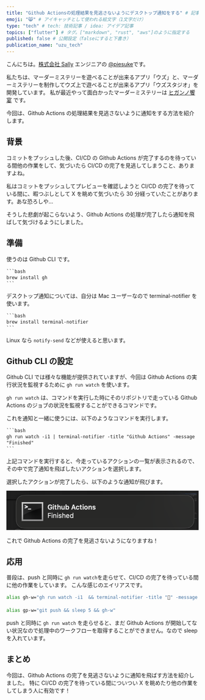 ```yaml
---
title: "Github Actionsの処理結果を見逃さないようにデスクトップ通知をする" # 記事のタイトル
emoji: "😸" # アイキャッチとして使われる絵文字（1文字だけ）
type: "tech" # tech: 技術記事 / idea: アイデア記事
topics: ["flutter"] # タグ。["markdown", "rust", "aws"]のように指定する
published: false # 公開設定（falseにすると下書き）
publication_name: "uzu_tech"
---
```


こんにちは。[株式会社 Sally](https://sally-inc.jp/) エンジニアの [@piesuke](https://x.com/piesuke27)です。

私たちは、マーダーミステリーを遊べることが出来るアプリ「ウズ」と、マーダーミステリーを制作してウズ上で遊べることが出来るアプリ「ウズスタジオ」を開発しています。
私が最近やって面白かったマーダーミステリーは [ヒガンノ饗宴](https://uzu-app.com/scenario/4366) です。

今回は、Github Actions の処理結果を見逃さないように通知をする方法を紹介します。

## 背景

コミットをプッシュした後、CI/CD の Github Actions が完了するのを待っている間他の作業をして、気づいたら CI/CD の完了を見逃してしまうこと、ありますよね。

私はコミットをプッシュしてプレビューを確認しようと CI/CD の完了を待っている間に、暇つぶしとして X を眺めて気づいたら 30 分経っていたことがあります。あな恐ろしや...

そうした悲劇が起こらないよう、Github Actions の処理が完了したら通知を飛ばして気づけるようにしました。

## 準備

使うのは Github CLI です。

    ```bash
    brew install gh
    ```

デスクトップ通知については、自分は Mac ユーザーなので terminal-notifier を使います。

    ```bash
    brew install terminal-notifier
    ```

Linux なら `notify-send` などが使えると思います。

## Github CLI の設定

Github CLI では様々な機能が提供されていますが、今回は Github Actions の実行状況を監視するために `gh run watch` を使います。

`gh run watch` は、コマンドを実行した時にそのリポジトリで走っている Github Actions のジョブの状況を監視することができるコマンドです。

これを通知と一緒に使うには、以下のようなコマンドを実行します。

    ```bash
    gh run watch -i1 | terminal-notifier -title "Github Actions" -message "Finished"
    ```

上記コマンドを実行すると、今走っているアクションの一覧が表示されるので、その中で完了通知を飛ばしたいアクションを選択します。

選択したアクションが完了したら、以下のような通知が飛びます。

![](/images/notify.png)

これで Github Actions の完了を見逃さないようになりますね！

## 応用

普段は、push と同時に `gh run watch`を走らせて、CI/CD の完了を待っている間に他の作業をしています。
こんな感じのエイリアスです。

```bash
alias gh-w="gh run watch -i1  && terminal-notifier -title "🍏" -message 'run is done!' -sound Crystal"

alias gp-w="git push && sleep 5 && gh-w"
```

push と同時に `gh run watch` を走らせると、まだ Github Actions が開始してない状況なので処理中のワークフローを取得することができません。なので sleep を入れています。

## まとめ

今回は、Github Actions の完了を見逃さないように通知を飛ばす方法を紹介しました。
特に CI/CD の完了を待っている間についつい X を眺めたり他の作業をしてしまう人に有効です！
